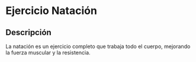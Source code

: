 # Ejercicio Natación

## Descripción
La natación es un ejercicio completo que trabaja todo el cuerpo, mejorando la fuerza muscular y la resistencia.